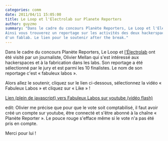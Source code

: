 ```yaml
---
categories: comm
date: 2011/04/11 15:05:00
title: Le Loop et l'Electrolab sur Planete Reporters
author: guyzmo
summary: "Dans le cadre du concours Planète Reporters, Le Loop et l'Electrolab ont reçu la visite de journalistes.
Ainsi vous trouverez un reportage sur les activités des deux hackerspaces et plus particulièrement sur les activités
d'un fablab. Le lien pour le soutenir after the break."
---
```


Dans le cadre du concours Planète Reporters, Le Loop et [l'Électrolab](http://www.electrolab.fr/2011/05/06/our-hackerspace-on-planet-reporter/) ont été visité par un journaliste,
Olivier Mellan qui s'est intéressé aux hackerspaces et à la fabrication dans les labs. Son reportage a
été sélectionné par le jury et est parmi les 10 finalistes. Le nom de son reportage c'est « fabuleux labos ».

Alors allez le soutenir, cliquez sur le lien ci-dessous, sélectionnez la vidéo « Fabuleux Labos » et cliquez sur « Like » !

[Lien (plein de javascript) vers Fabuleux Labos sur youtube (vidéo flash)](http://www.gmodules.com/gadgets/ifr?url=http://www.google.com/reviews/polls/v2/contest/user/planetereporter/gadgetfw.xml&lang=fr&lang=en&hl=en_US#)

edit: Olivier me précise que pour que le vote soit comptabilisé, il faut avoir créé un compte sur youtube, être connecté et s'être abonné à la chaîne « Planète Reporter ».
Le pouce rouge s'efface même si le vote n'a pas été pris en compte.

Merci pour lui !

